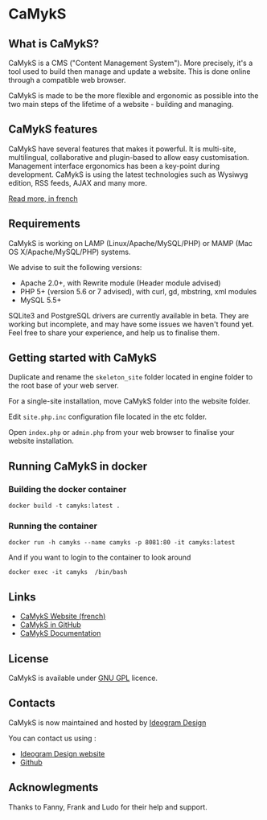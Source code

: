 # CaMykS

## What is CaMykS?

CaMykS is a CMS ("Content Management System"). More precisely, it's a tool used to build then manage and update a website. This is done online through a compatible web browser.

CaMykS is made to be the more flexible and ergonomic as possible into the two main steps of the lifetime of a website - building and managing.


## CaMykS features

CaMykS have several features that makes it powerful. It is multi-site, multilingual, collaborative and plugin-based to allow easy customisation. Management interface ergonomics has been a key-point during development. CaMykS is using the latest technologies such as Wysiwyg edition, RSS feeds, AJAX and many more.

[Read more, in french](https://www.camyks.net/benefits.htm)

## Requirements

CaMykS is working on LAMP (Linux/Apache/MySQL/PHP) or MAMP (Mac OS X/Apache/MySQL/PHP) systems.

We advise to suit the following versions:
* Apache 2.0+, with Rewrite module (Header module advised)
* PHP 5+ (version 5.6 or 7 advised), with curl, gd, mbstring, xml modules
* MySQL 5.5+

SQLite3 and PostgreSQL drivers are currently available in beta. They are working but incomplete, and may have some issues we haven't found yet.
Feel free to share your experience, and help us to finalise them.


## Getting started with CaMykS

Duplicate and rename the `skeleton_site` folder located in engine folder to the root base of your web server.

For a single-site installation, move CaMykS folder into the website folder.

Edit `site.php.inc` configuration file located in the etc folder.

Open `index.php` or `admin.php` from your web browser to finalise your website installation.

## Running CaMykS in docker
### Building the docker container

``
docker build -t camyks:latest .
``

### Running the container

``
docker run -h camyks --name camyks -p 8081:80 -it camyks:latest
``

And if you want to login to the container to look around

``
 docker exec -it camyks  /bin/bash
``

## Links

* [CaMykS Website (french)](https://www.camyks.net)
* [CaMykS in GitHub](https://github.com/Dj1b/CaMykS)
* [CaMykS Documentation](https://doc.camyks.net/v1/)

## License

CaMykS is available under [GNU GPL](http://www.gnu.org/licenses/licenses.en.html) licence.

## Contacts

CaMykS is now maintained and hosted by [Ideogram Design](https://www.ideogram-design.fr)

You can contact us using : 
* [Ideogram Design website](https://www.ideogram-design.fr)
* [Github](https://github.com/Dj1b/CaMykS)

## Acknowlegments

Thanks to Fanny, Frank and Ludo for their help and support.

